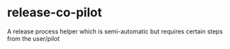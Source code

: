 # release-co-pilot
A release process helper which is semi-automatic but requires certain steps from the user/pilot
